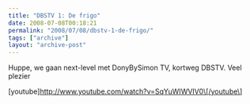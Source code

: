 ```yaml
---
title: "DBSTV 1: De frigo"
date: 2008-07-08T00:18:21
permalink: "2008/07/08/dbstv-1-de-frigo/"
tags: ["archive"]
layout: "archive-post"
---
```

Huppe, we gaan next-level met DonyBySimon TV, kortweg DBSTV. Veel plezier

\[youtube\]<http://www.youtube.com/watch?v=SqYuWIWVIV0\[/youtube\>]
